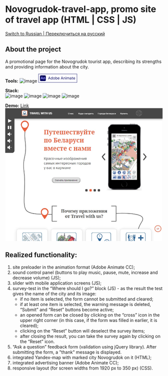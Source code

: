 # Novogrudok-travel-app, promo site of travel app (HTML | CSS | JS)

[Switch to Russian | Переключиться на русский](./README-ru.md)

## About the project
A promotional page for the Novogrudok tourist app, describing its strengths and providing information about the city.

**Tools:**
![image](https://img.shields.io/badge/VSCode-0078D4?style=for-the-badge&logo=visual%20studio%20code&logoColor=white "Visual Studio Code")
![image](./images/logo_animate.png "Adobe Animate")

**Stack:**  
![image](https://img.shields.io/badge/HTML5-E34F26?style=for-the-badge&logo=html5&logoColor=white "HTML") 
![image](https://img.shields.io/badge/CSS3-1572B6?style=for-the-badge&logo=css3&logoColor=white "CSS") 
![image](https://img.shields.io/badge/JavaScript-323330?style=for-the-badge&logo=javascript&logoColor=F7DF1E "JS") 
![image](https://img.shields.io/badge/jQuery-0769AD?style=for-the-badge&logo=jquery&logoColor=white "jQuery") 

**Demo:** [Link](https://the-all-spark.github.io/Novogrudok-travel-app/)  
![screenshot](./images/site_screenshot.jpg "Site screenshot")

## Realized functionality:
1. site preloader in the animation format (Adobe Animate CC);
2. sound control panel (buttons to play music, pause, mute, increase and decrease volume) (JS);
3. slider with mobile application screens (JS);
4. survey-test in the “Where should I go?” block (JS) - as the result the test gives the name of the city and its image:
   - if no item is selected, the form cannot be submitted and cleared;
   - if at least one item is selected, the warning message is deleted, “Submit” and “Reset” buttons become active;
   - an opened form can be closed by clicking on the “cross” icon in the upper right corner (in this case, if the form was filled in earlier, it is cleared); 
   - clicking on the “Reset” button will deselect the survey items; 
   - after closing the result, you can take the survey again by clicking on the “Reset” icon.
5. “Ask a question” feedback form (validation using jQuery library). After submitting the form, a "thank" message is displayed.
6. integrated Yandex-map with marked city Novogrudok on it (HTML);
7. integrated advertising banner (Adobe Animate CC);
8. responsive layout (for screen widths from 1920 px to 350 px) (CSS).